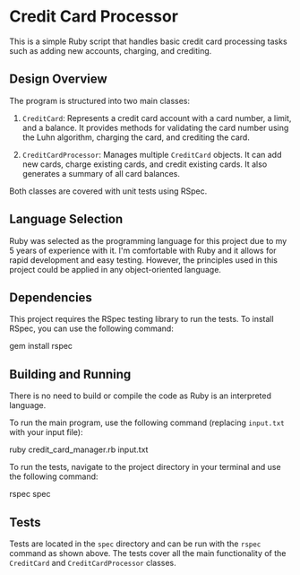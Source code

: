 # Credit Card Processor

This is a simple Ruby script that handles basic credit card processing tasks such as adding new accounts, charging, and crediting.

## Design Overview

The program is structured into two main classes:

1. `CreditCard`: Represents a credit card account with a card number, a limit, and a balance. It provides methods for validating the card number using the Luhn algorithm, charging the card, and crediting the card.

2. `CreditCardProcessor`: Manages multiple `CreditCard` objects. It can add new cards, charge existing cards, and credit existing cards. It also generates a summary of all card balances.

Both classes are covered with unit tests using RSpec.

## Language Selection

Ruby was selected as the programming language for this project due to my 5 years of experience with it. I'm comfortable with Ruby and it allows for rapid development and easy testing. However, the principles used in this project could be applied in any object-oriented language.

## Dependencies

This project requires the RSpec testing library to run the tests. To install RSpec, you can use the following command:

gem install rspec

## Building and Running

There is no need to build or compile the code as Ruby is an interpreted language. 

To run the main program, use the following command (replacing `input.txt` with your input file):

ruby credit_card_manager.rb input.txt


To run the tests, navigate to the project directory in your terminal and use the following command:

rspec spec


## Tests

Tests are located in the `spec` directory and can be run with the `rspec` command as shown above. The tests cover all the main functionality of the `CreditCard` and `CreditCardProcessor` classes.
